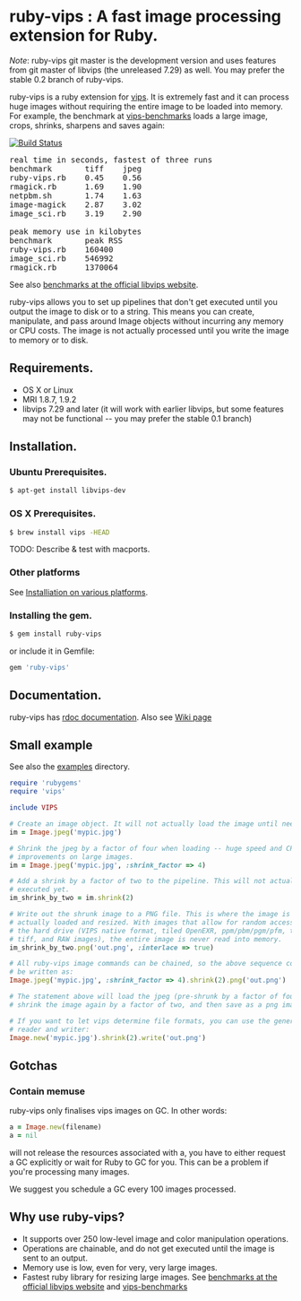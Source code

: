 # ruby-vips : A fast image processing extension for Ruby.

*Note*: ruby-vips git master is the development version and uses features
from git master of libvips (the unreleased 7.29) as well. You may prefer
the stable 0.2 branch of ruby-vips.

ruby-vips is a ruby extension for [vips](http://www.vips.ecs.soton.ac.uk). 
It is extremely fast and it can process huge images without requiring the 
entire image to be loaded into memory. For example, the benchmark at 
[vips-benchmarks](https://github.com/stanislaw/vips-benchmarks) loads a large
image, crops, shrinks, sharpens and saves again:

[![Build Status](https://secure.travis-ci.org/jcupitt/ruby-vips.png)](http://travis-ci.org/jcupitt/ruby-vips)

<pre>
real time in seconds, fastest of three runs
benchmark       tiff    jpeg
ruby-vips.rb    0.45    0.56    
rmagick.rb      1.69    1.90    
netpbm.sh       1.74    1.63    
image-magick    2.87    3.02    
image_sci.rb    3.19    2.90    

peak memory use in kilobytes
benchmark       peak RSS
ruby-vips.rb    160400
image_sci.rb    546992
rmagick.rb      1370064
</pre>

See also [benchmarks at the official libvips
website](http://www.vips.ecs.soton.ac.uk/index.php?title=Speed_and_Memory_Use).

ruby-vips allows you to set up pipelines that don't get executed until you
output the image to disk or to a string. This means you can create,
manipulate, and pass around Image objects without incurring any memory or CPU
costs. The image is not actually processed until you write the image to memory
or to disk.

## Requirements.

  * OS X or Linux
  * MRI 1.8.7, 1.9.2
  * libvips 7.29 and later (it will work with earlier libvips, but some
    features may not be functional -- you may prefer the stable 0.1 branch)

## Installation.

### Ubuntu Prerequisites.

```bash
$ apt-get install libvips-dev
```

### OS X Prerequisites.

```bash
$ brew install vips -HEAD
```

TODO: Describe & test with macports.

### Other platforms

See [Installiation on various platforms](https://github.com/jcupitt/ruby-vips/wiki/installiation-on-various-platforms).

### Installing the gem.

```bash
$ gem install ruby-vips
```

or include it in Gemfile:

```ruby
gem 'ruby-vips'
```

## Documentation.

ruby-vips has [rdoc
documentation](http://rubydoc.info/gems/ruby-vips/0.1.1/frames). Also
see [Wiki page](https://github.com/jcupitt/ruby-vips/wiki)

## Small example

See also the
[examples](https://github.com/jcupitt/ruby-vips/tree/master/examples)
directory.

```ruby
require 'rubygems'
require 'vips'

include VIPS

# Create an image object. It will not actually load the image until needed.
im = Image.jpeg('mypic.jpg')

# Shrink the jpeg by a factor of four when loading -- huge speed and CPU
# improvements on large images.
im = Image.jpeg('mypic.jpg', :shrink_factor => 4)

# Add a shrink by a factor of two to the pipeline. This will not actually be
# executed yet.
im_shrink_by_two = im.shrink(2)

# Write out the shrunk image to a PNG file. This is where the image is
# actually loaded and resized. With images that allow for random access from
# the hard drive (VIPS native format, tiled OpenEXR, ppm/pbm/pgm/pfm, tiled
# tiff, and RAW images), the entire image is never read into memory.
im_shrink_by_two.png('out.png', :interlace => true)

# All ruby-vips image commands can be chained, so the above sequence could
# be written as:
Image.jpeg('mypic.jpg', :shrink_factor => 4).shrink(2).png('out.png')

# The statement above will load the jpeg (pre-shrunk by a factor of four),
# shrink the image again by a factor of two, and then save as a png image.

# If you want to let vips determine file formats, you can use the generic
# reader and writer:
Image.new('mypic.jpg').shrink(2).write('out.png')
```

## Gotchas

### Contain memuse

ruby-vips only finalises vips images on GC. In other words:

```ruby
a = Image.new(filename)
a = nil
```

will not release the resources associated with a, you have to
either request a GC explicitly or wait for Ruby to GC for you. This can
be a problem if you're processing many images.

We suggest you schedule a GC every 100 images processed.

## Why use ruby-vips?

  - It supports over 250 low-level image and color manipulation operations.
  - Operations are chainable, and do not get executed until the image is sent to an output.
  - Memory use is low, even for very, very large images.
  - Fastest ruby library for resizing large images. See [benchmarks at the official libvips website](http://www.vips.ecs.soton.ac.uk/index.php?title=Speed_and_Memory_Use) and [vips-benchmarks](https://github.com/stanislaw/vips-benchmarks)
